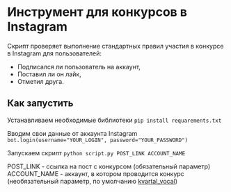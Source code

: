 # Инструмент для конкурсов в Instagram

Скрипт проверяет выполнение стандартных правил участия в конкурсе в Instagram для пользователей:
- Подписался ли пользователь на аккаунт, 
- Поставил ли он лайк,
- Отметил друга.

## Как запустить
 Устанавливаем необходимые библиотеки
 ``pip install requarements.txt`` 
 
 Вводим свои данные от аккаунта Instagram
 ``bot.login(username="YOUR_LOGIN", password="YOUR_PASSWORD")``
 
 Запускаем скрипт
  ``python script.py POST_LINK ACCOUNT_NAME``
  
 POST_LINK - ссылка на пост с конкурсом (обязательный параметр)
 ACCOUNT_NAME - аккаунт, в котором проводится конкурс (необязательный параметр, по умолчанию [kvartal_vocal](https://www.instagram.com/kvartal_vocal/))
  
 
  
